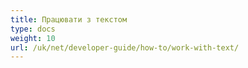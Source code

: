 ```yaml
---
title: Працювати з текстом
type: docs
weight: 10
url: /uk/net/developer-guide/how-to/work-with-text/
---
```

